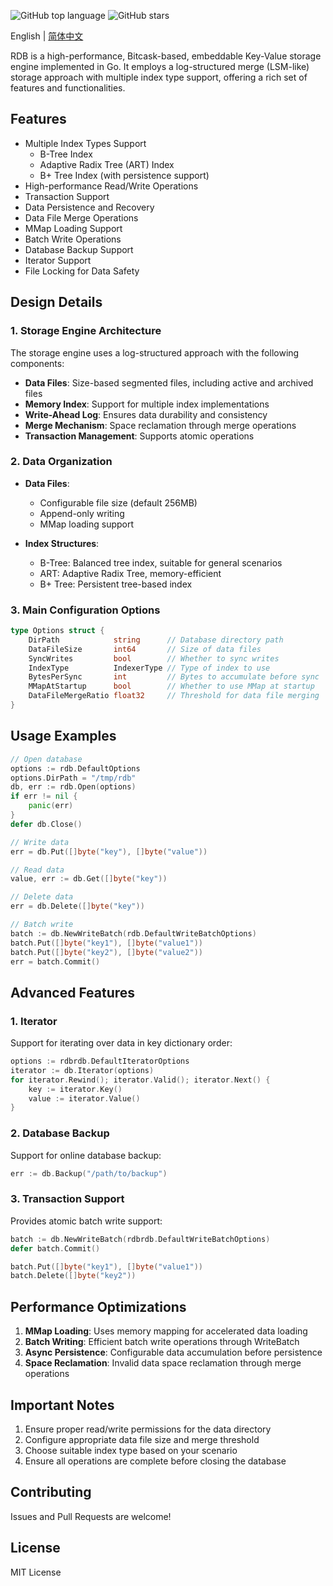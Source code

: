 

![GitHub top language](https://img.shields.io/github/languages/top/youzeliang/rdb) ![GitHub stars](https://img.shields.io/github/stars/youzeliang/rdb)


English | [简体中文](README_CN.md)


RDB is a high-performance, Bitcask-based, embeddable Key-Value storage engine implemented in Go. It employs a log-structured merge (LSM-like) storage approach with multiple index type support, offering a rich set of features and functionalities.

## Features

- Multiple Index Types Support
    - B-Tree Index
    - Adaptive Radix Tree (ART) Index
    - B+ Tree Index (with persistence support)
- High-performance Read/Write Operations
- Transaction Support
- Data Persistence and Recovery
- Data File Merge Operations
- MMap Loading Support
- Batch Write Operations
- Database Backup Support
- Iterator Support
- File Locking for Data Safety

## Design Details

### 1. Storage Engine Architecture

The storage engine uses a log-structured approach with the following components:

- **Data Files**: Size-based segmented files, including active and archived files
- **Memory Index**: Support for multiple index implementations
- **Write-Ahead Log**: Ensures data durability and consistency
- **Merge Mechanism**: Space reclamation through merge operations
- **Transaction Management**: Supports atomic operations

### 2. Data Organization

- **Data Files**:
    - Configurable file size (default 256MB)
    - Append-only writing
    - MMap loading support

- **Index Structures**:
    - B-Tree: Balanced tree index, suitable for general scenarios
    - ART: Adaptive Radix Tree, memory-efficient
    - B+ Tree: Persistent tree-based index

### 3. Main Configuration Options

```go
type Options struct {
    DirPath            string      // Database directory path
    DataFileSize       int64       // Size of data files
    SyncWrites         bool        // Whether to sync writes
    IndexType          IndexerType // Type of index to use
    BytesPerSync       int         // Bytes to accumulate before sync
    MMapAtStartup      bool        // Whether to use MMap at startup
    DataFileMergeRatio float32     // Threshold for data file merging
}
```

## Usage Examples

```go
// Open database
options := rdb.DefaultOptions
options.DirPath = "/tmp/rdb"
db, err := rdb.Open(options)
if err != nil {
    panic(err)
}
defer db.Close()

// Write data
err = db.Put([]byte("key"), []byte("value"))

// Read data
value, err := db.Get([]byte("key"))

// Delete data
err = db.Delete([]byte("key"))

// Batch write
batch := db.NewWriteBatch(rdb.DefaultWriteBatchOptions)
batch.Put([]byte("key1"), []byte("value1"))
batch.Put([]byte("key2"), []byte("value2"))
err = batch.Commit()
```

## Advanced Features

### 1. Iterator

Support for iterating over data in key dictionary order:
```go
options := rdbrdb.DefaultIteratorOptions
iterator := db.Iterator(options)
for iterator.Rewind(); iterator.Valid(); iterator.Next() {
    key := iterator.Key()
    value := iterator.Value()
}
```

### 2. Database Backup

Support for online database backup:
```go
err := db.Backup("/path/to/backup")
```

### 3. Transaction Support

Provides atomic batch write support:
```go
batch := db.NewWriteBatch(rdbrdb.DefaultWriteBatchOptions)
defer batch.Commit()

batch.Put([]byte("key1"), []byte("value1"))
batch.Delete([]byte("key2"))
```

## Performance Optimizations

1. **MMap Loading**: Uses memory mapping for accelerated data loading
2. **Batch Writing**: Efficient batch write operations through WriteBatch
3. **Async Persistence**: Configurable data accumulation before persistence
4. **Space Reclamation**: Invalid data space reclamation through merge operations

## Important Notes

1. Ensure proper read/write permissions for the data directory
2. Configure appropriate data file size and merge threshold
3. Choose suitable index type based on your scenario
4. Ensure all operations are complete before closing the database

## Contributing

Issues and Pull Requests are welcome!

## License

MIT License
